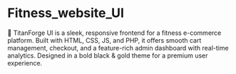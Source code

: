 # Fitness_website_UI
💪 TitanForge UI is a sleek, responsive frontend for a fitness e-commerce platform. Built with HTML, CSS, JS, and PHP, it offers smooth cart management, checkout, and a feature-rich admin dashboard with real-time analytics. Designed in a bold black &amp; gold theme for a premium user experience.
